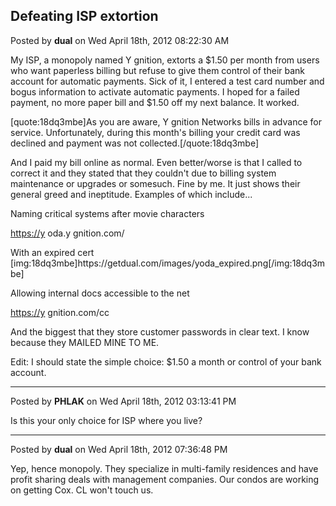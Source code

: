 ## Defeating ISP extortion
Posted by **dual** on Wed April 18th, 2012 08:22:30 AM

My ISP, a monopoly named Y gnition, extorts a $1.50 per month from users who want paperless billing but refuse to give them control of their bank account for automatic payments. Sick of it, I entered a test card number and bogus information to activate automatic payments. I hoped for a failed payment, no more paper bill and $1.50 off my next balance. It worked.

[quote:18dq3mbe]As you are aware, Y gnition Networks bills in advance for service.
Unfortunately, during this month's billing your credit card was
declined and payment was not collected.[/quote:18dq3mbe]

And I paid my bill online as normal. Even better/worse is that I called to correct it and they stated that they couldn't due to billing system maintenance or upgrades or somesuch. Fine by me. It just shows their general greed and ineptitude. Examples of which include...

Naming critical systems after movie characters
<!-- m --><a class="postlink" href="https://y">https://y</a><!-- m --> oda.y gnition.com/

With an expired cert
[img:18dq3mbe]https&#58;//getdual&#46;com/images/yoda_expired&#46;png[/img:18dq3mbe]

Allowing internal docs accessible to the net
<!-- m --><a class="postlink" href="https://y">https://y</a><!-- m --> gnition.com/cc

And the biggest that they store customer passwords in clear text. I know because they MAILED MINE TO ME.

Edit: I should state the simple choice: $1.50 a month or control of your bank account.

--------------------------------------------------------------------------------

Posted by **PHLAK** on Wed April 18th, 2012 03:13:41 PM

Is this your only choice for ISP where you live?

--------------------------------------------------------------------------------

Posted by **dual** on Wed April 18th, 2012 07:36:48 PM

Yep, hence monopoly. They specialize in multi-family residences and have profit sharing deals with management companies. Our condos are working on getting Cox. CL won't touch us.
